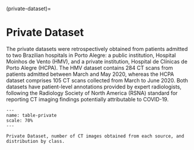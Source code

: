 (private-dataset)=

# Private Dataset
The private datasets were retrospectively obtained from patients admitted to two Brazilian hospitals in Porto Alegre: a public institution, Hospital Moinhos de Vento (HMV), and a private institution, Hospital de Clínicas de Porto Alegre (HCPA). The HMV dataset contains 284 CT scans from patients admitted between March and May 2020, whereas the HCPA dataset comprises 105 CT scans collected from March to June 2020. Both datasets have patient-level annotations provided by expert radiologists, following the Radiology Society of North America (RSNA) standard for reporting CT imaging findings potentially attributable to COVID-19.


```{figure} /_static/lecture_specific/datasets/table-private.png
---
name: table-private
scale: 70%
---

Private Dataset, number of CT images obtained from each source, and distribution by class.

```